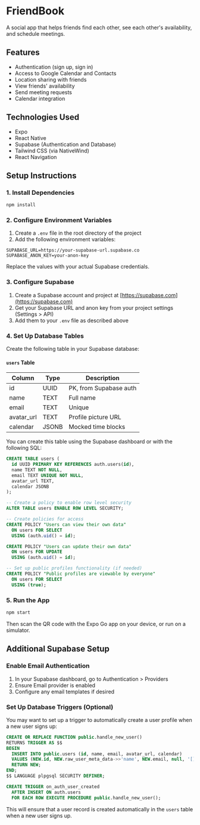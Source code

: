 # FriendBook

A social app that helps friends find each other, see each other's availability, and schedule meetings.

## Features

- Authentication (sign up, sign in)
- Access to Google Calendar and Contacts
- Location sharing with friends
- View friends' availability
- Send meeting requests
- Calendar integration

## Technologies Used

- Expo
- React Native
- Supabase (Authentication and Database)
- Tailwind CSS (via NativeWind)
- React Navigation

## Setup Instructions

### 1. Install Dependencies

```bash
npm install
```

### 2. Configure Environment Variables

1. Create a `.env` file in the root directory of the project
2. Add the following environment variables:

```
SUPABASE_URL=https://your-supabase-url.supabase.co
SUPABASE_ANON_KEY=your-anon-key
```

Replace the values with your actual Supabase credentials.

### 3. Configure Supabase

1. Create a Supabase account and project at [https://supabase.com](https://supabase.com)
2. Get your Supabase URL and anon key from your project settings (Settings > API)
3. Add them to your `.env` file as described above

### 4. Set Up Database Tables

Create the following table in your Supabase database:

#### `users` Table

| Column     | Type   | Description             |
|------------|--------|-------------------------|
| id         | UUID   | PK, from Supabase auth  |
| name       | TEXT   | Full name               |
| email      | TEXT   | Unique                  |
| avatar_url | TEXT   | Profile picture URL     |
| calendar   | JSONB  | Mocked time blocks      |

You can create this table using the Supabase dashboard or with the following SQL:

```sql
CREATE TABLE users (
  id UUID PRIMARY KEY REFERENCES auth.users(id),
  name TEXT NOT NULL,
  email TEXT UNIQUE NOT NULL,
  avatar_url TEXT,
  calendar JSONB
);

-- Create a policy to enable row level security
ALTER TABLE users ENABLE ROW LEVEL SECURITY;

-- Create policies for access
CREATE POLICY "Users can view their own data" 
  ON users FOR SELECT 
  USING (auth.uid() = id);

CREATE POLICY "Users can update their own data" 
  ON users FOR UPDATE 
  USING (auth.uid() = id);

-- Set up public profiles functionality (if needed)
CREATE POLICY "Public profiles are viewable by everyone" 
  ON users FOR SELECT 
  USING (true);
```

### 5. Run the App

```bash
npm start
```

Then scan the QR code with the Expo Go app on your device, or run on a simulator.

## Additional Supabase Setup

### Enable Email Authentication

1. In your Supabase dashboard, go to Authentication > Providers
2. Ensure Email provider is enabled
3. Configure any email templates if desired

### Set Up Database Triggers (Optional)

You may want to set up a trigger to automatically create a user profile when a new user signs up:

```sql
CREATE OR REPLACE FUNCTION public.handle_new_user()
RETURNS TRIGGER AS $$
BEGIN
  INSERT INTO public.users (id, name, email, avatar_url, calendar)
  VALUES (NEW.id, NEW.raw_user_meta_data->>'name', NEW.email, null, '[]');
  RETURN NEW;
END;
$$ LANGUAGE plpgsql SECURITY DEFINER;

CREATE TRIGGER on_auth_user_created
  AFTER INSERT ON auth.users
  FOR EACH ROW EXECUTE PROCEDURE public.handle_new_user();
```

This will ensure that a user record is created automatically in the `users` table when a new user signs up. 